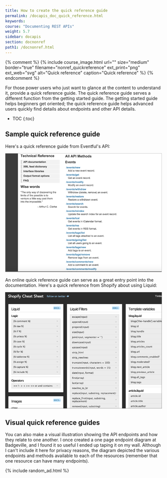 ```yaml
---
title: How to create the quick reference guide
permalink: /docapis_doc_quick_reference.html
keywords:
course: "Documenting REST APIs"
weight: 5.7
sidebar: docapis
section: docnonref
path1: /docnonref.html
---
```


{% comment %}
{% include course_image.html url="" size="medium" border="true" filename="nonref_quickreference" ext_print="png" ext_web="svg" alt="Quick reference" caption="Quick reference" %}
 {% endcomment %}

For those power users who just want to glance at the content to understand it, provide a quick reference guide. The quick reference guide serves a different function from the getting started guide. The getting started guide helps beginners get oriented; the quick reference guide helps advanced users quickly find details about endpoints and other API details.

* TOC
{:toc}

## Sample quick reference guide
Here's a quick reference guide from Eventful's API:

<a href="http://api.eventful.com/docs" class="noExtIcon"><img src="images/eventfulquickreference.png" alt="Eventful quick reference" /></a>

An online quick reference guide can serve as a great entry point into the documentation. Here's a quick reference from Shopify about using Liquid:

<a href="http://cheat.markdunkley.com/" class="noExtIcon"><img src="images/shopifyqrg.png" alt="Shopify quick reference guide" /></a>

## Visual quick reference guides

You can also make a visual illustration showing the API endpoints and how they relate to one another. I once created a one page endpoint diagram at Badgeville, and I found it so useful I ended up taping it on my wall. Although I can't include it here for privacy reasons, the diagram depicted the various endpoints and methods available to each of the resources (remember that one resource can have many endpoints).

{% include random_ad.html %}
